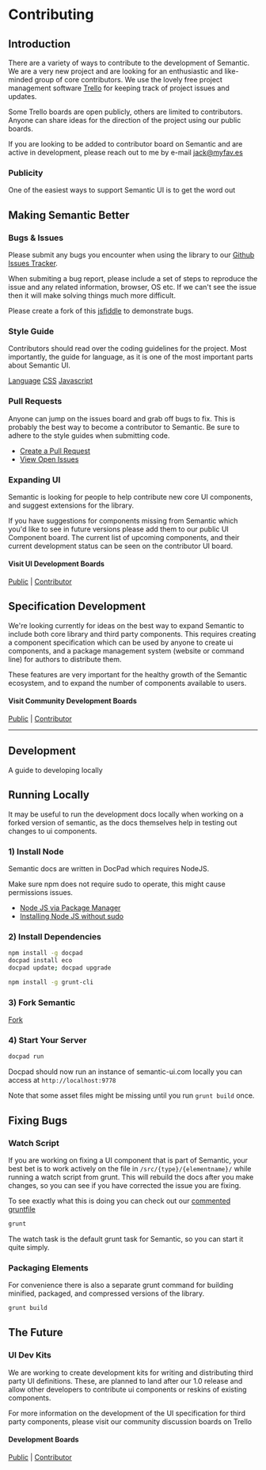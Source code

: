 # Contributing 

## Introduction

There are a variety of ways to contribute to the development of Semantic. We are a very new project and are looking for an enthusiastic and like-minded group of core contributors. We use the lovely free project management software [Trello](https://trello.com/jack148/recommend) for keeping track of project issues and updates.

Some Trello boards are open publicly, others are limited to contributors. Anyone can share ideas for the direction of the project using our public boards.

If you are looking to be added to contributor board on Semantic and are active in development, please reach out to me by e-mail [jack@myfav.es](mailto:jack@myfav.es)

### Publicity

One of the easiest ways to support Semantic UI is to get the word out

## Making Semantic Better

### Bugs & Issues

Please submit any bugs you encounter when using the library to our [Github Issues Tracker](https://github.com/jlukic/Semantic-UI/issues?state=open).

When submiting a bug report, please include a set of steps to reproduce the issue and any related information, browser, OS etc. If we can't see the issue then it will make solving things much more difficult.

Please create a fork of this [jsfiddle](http://jsfiddle.net/pMDsH/) to demonstrate bugs.

### Style Guide

Contributors should read over the coding guidelines for the project. Most importantly, the guide for language, as it is one of the most important parts about Semantic UI.

[Language](http://semantic-ui.com/guide/styleguide.html)
[CSS](http://semantic-ui.com/guide/cssguide.html)
[Javascript](http://semantic-ui.com/guide/javascriptguide.html)

### Pull Requests

Anyone can jump on the issues board and grab off bugs to fix. This is probably the best way to become a contributor to Semantic. Be sure to adhere to the style guides when submitting code.

*   [Create a Pull Request](https://github.com/jlukic/Semantic-UI/compare/)
*   [View Open Issues](https://github.com/jlukic/Semantic-UI/issues?state=open)

### Expanding UI

Semantic is looking for people to help contribute new core UI components, and suggest extensions for the library.

If you have suggestions for components missing from Semantic which you'd like to see in future versions please add them to our public UI Component board. The current list of upcoming components, and their current development status can be seen on the contributor UI board.

#### Visit UI Development Boards

[Public](https://trello.com/b/Q8uTLy2T) |
[Contributor](https://trello.com/b/yVsh5Rds)

## Specification Development

We're looking currently for ideas on the best way to expand Semantic to include both core library and third party components. This requires creating a component specification which can be used by anyone to create ui components, and a package management system (website or command line) for authors to distribute them.

These features are very important for the healthy growth of the Semantic ecosystem, and to expand the number of components available to users.

#### Visit Community Development Boards

[Public](https://trello.com/b/FZvMsVIM) |
[Contributor](https://trello.com/b/eOoZwNBQ)

---

## Development

A guide to developing locally

## Running Locally

It may be useful to run the development docs locally when working on a forked version of semantic, as the docs themselves help in testing out changes to ui components.

### 1) Install Node

Semantic docs are written in DocPad which requires NodeJS. 

Make sure npm does not require sudo to operate, this might cause permissions issues.

*   [Node JS via Package Manager](https://github.com/joyent/node/wiki/Installing-Node.js-via-package-manager)
*   [Installing Node JS without sudo](https://gist.github.com/isaacs/579814)

### 2) Install Dependencies

```bash
npm install -g docpad
docpad install eco
docpad update; docpad upgrade
```

```bash
npm install -g grunt-cli
```

### 3) Fork Semantic

[Fork](https://github.com/jlukic/Semantic-UI/fork)

### 4) Start Your Server

```bash
docpad run
```

Docpad should now run an instance of semantic-ui.com locally you can access at `http://localhost:9778`

Note that some asset files might be missing until you run `grunt build` once.

## Fixing Bugs

### Watch Script

If you are working on fixing a UI component that is part of Semantic, your best bet is to work actively on the file in `/src/{type}/{elementname}/` while running a watch script from grunt. This will rebuild the docs after you make changes, so you can see if you have corrected the issue you are fixing.

To see exactly what this is doing you can check out our [commented gruntfile](https://github.com/jlukic/Semantic-UI/blob/master/Gruntfile.js)

```bash
grunt
```

The watch task is the default grunt task for Semantic, so you can start it quite simply.

### Packaging Elements

For convenience there is also a separate grunt command for building minified, packaged, and compressed versions of the library.

```bash
grunt build
```

## The Future

### UI Dev Kits

We are working to create development kits for writing and distributing third party UI definitions. These, are planned to land after our 1.0 release and allow other developers to contribute ui components or reskins of existing components.

For more information on the development of the UI specification for third party components, please visit our community discussion boards on Trello

#### Development Boards
[Public](https://trello.com/b/FZvMsVIM) |
[Contributor](https://trello.com/b/eOoZwNBQ)
